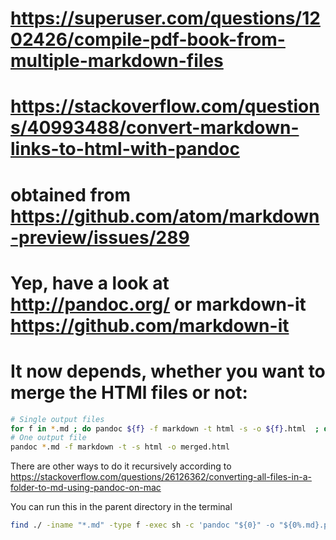 # https://superuser.com/questions/1202426/compile-pdf-book-from-multiple-markdown-files
# https://stackoverflow.com/questions/40993488/convert-markdown-links-to-html-with-pandoc
# obtained from https://github.com/atom/markdown-preview/issues/289


# Yep, have a look at http://pandoc.org/ or markdown-it https://github.com/markdown-it

# It now depends, whether you want to merge the HTMl files or not:

```bash
# Single output files
for f in *.md ; do pandoc ${f} -f markdown -t html -s -o ${f}.html  ; done
# One output file
pandoc *.md -f markdown -t -s html -o merged.html
```


There are other ways to do it recursively according to https://stackoverflow.com/questions/26126362/converting-all-files-in-a-folder-to-md-using-pandoc-on-mac

You can run this in the parent directory in the terminal

```bash
find ./ -iname "*.md" -type f -exec sh -c 'pandoc "${0}" -o "${0%.md}.pdf"' {} \;
```
